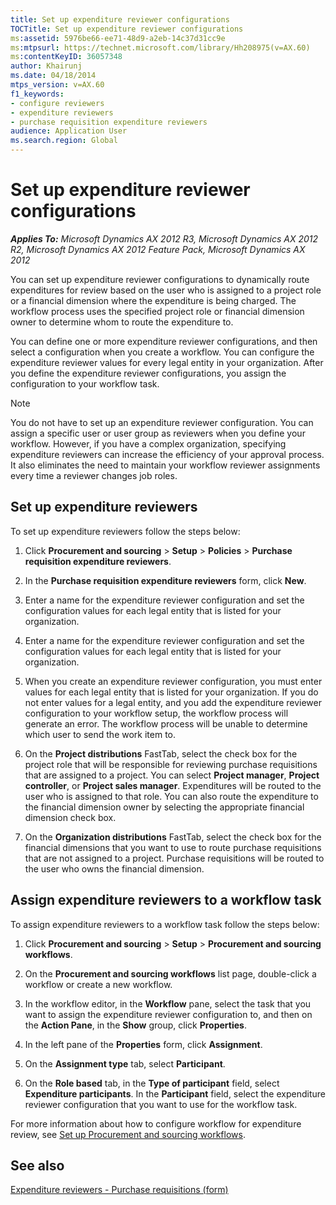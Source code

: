 ```yaml
---
title: Set up expenditure reviewer configurations
TOCTitle: Set up expenditure reviewer configurations
ms:assetid: 5976be66-ee71-48d9-a2eb-14c37d31cc9e
ms:mtpsurl: https://technet.microsoft.com/library/Hh208975(v=AX.60)
ms:contentKeyID: 36057348
author: Khairunj
ms.date: 04/18/2014
mtps_version: v=AX.60
f1_keywords:
- configure reviewers
- expenditure reviewers
- purchase requisition expenditure reviewers
audience: Application User
ms.search.region: Global
---
```


# Set up expenditure reviewer configurations 


_**Applies To:** Microsoft Dynamics AX 2012 R3, Microsoft Dynamics AX 2012 R2, Microsoft Dynamics AX 2012 Feature Pack, Microsoft Dynamics AX 2012_

You can set up expenditure reviewer configurations to dynamically route expenditures for review based on the user who is assigned to a project role or a financial dimension where the expenditure is being charged. The workflow process uses the specified project role or financial dimension owner to determine whom to route the expenditure to.

You can define one or more expenditure reviewer configurations, and then select a configuration when you create a workflow. You can configure the expenditure reviewer values for every legal entity in your organization. After you define the expenditure reviewer configurations, you assign the configuration to your workflow task.


> [!NOTE]
> <P>You do not have to set up an expenditure reviewer configuration. You can assign a specific user or user group as reviewers when you define your workflow. However, if you have a complex organization, specifying expenditure reviewers can increase the efficiency of your approval process. It also eliminates the need to maintain your workflow reviewer assignments every time a reviewer changes job roles.</P>



## Set up expenditure reviewers

To set up expenditure reviewers follow the steps below:

1.  Click **Procurement and sourcing** \> **Setup** \> **Policies** \> **Purchase requisition expenditure reviewers**.

2.  In the **Purchase requisition expenditure reviewers** form, click **New**.

3.  Enter a name for the expenditure reviewer configuration and set the configuration values for each legal entity that is listed for your organization.

4.  Enter a name for the expenditure reviewer configuration and set the configuration values for each legal entity that is listed for your organization.

5.  When you create an expenditure reviewer configuration, you must enter values for each legal entity that is listed for your organization. If you do not enter values for a legal entity, and you add the expenditure reviewer configuration to your workflow setup, the workflow process will generate an error. The workflow process will be unable to determine which user to send the work item to.

6.  On the **Project distributions** FastTab, select the check box for the project role that will be responsible for reviewing purchase requisitions that are assigned to a project. You can select **Project manager**, **Project controller**, or **Project sales manager**. Expenditures will be routed to the user who is assigned to that role. You can also route the expenditure to the financial dimension owner by selecting the appropriate financial dimension check box.

7.  On the **Organization distributions** FastTab, select the check box for the financial dimensions that you want to use to route purchase requisitions that are not assigned to a project. Purchase requisitions will be routed to the user who owns the financial dimension.

## Assign expenditure reviewers to a workflow task

To assign expenditure reviewers to a workflow task follow the steps below:

1.  Click **Procurement and sourcing** \> **Setup** \> **Procurement and sourcing workflows**.

2.  On the **Procurement and sourcing workflows** list page, double-click a workflow or create a new workflow.

3.  In the workflow editor, in the **Workflow** pane, select the task that you want to assign the expenditure reviewer configuration to, and then on the **Action Pane**, in the **Show** group, click **Properties**.

4.  In the left pane of the **Properties** form, click **Assignment**.

5.  On the **Assignment type** tab, select **Participant**.

6.  On the **Role based** tab, in the **Type of participant** field, select **Expenditure participants**. In the **Participant** field, select the expenditure reviewer configuration that you want to use for the workflow task.

For more information about how to configure workflow for expenditure review, see [Set up Procurement and sourcing workflows](set-up-procurement-and-sourcing-workflows.md).

## See also

[Expenditure reviewers - Purchase requisitions (form)](https://technet.microsoft.com/library/hh208667\(v=ax.60\))

  


